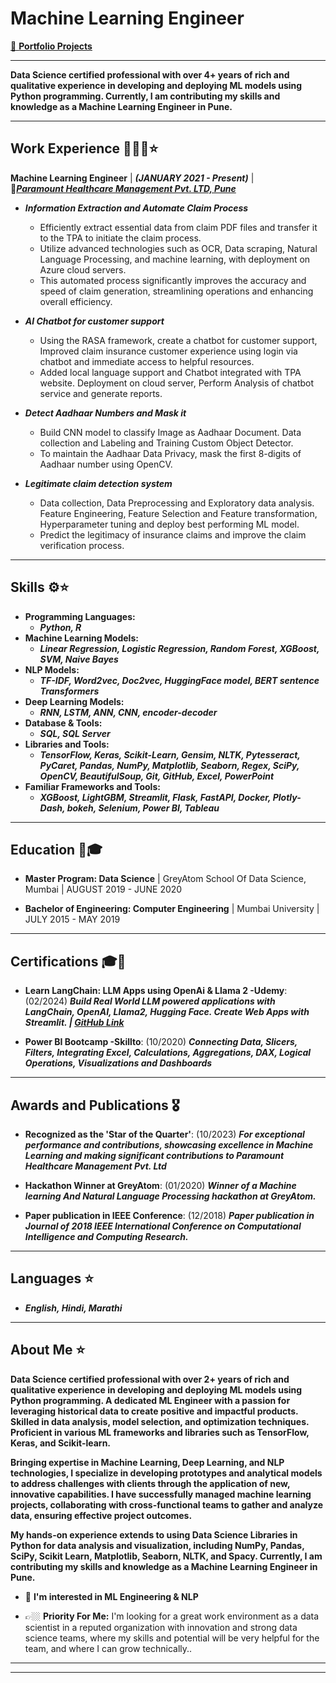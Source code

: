 # **Machine Learning Engineer** 

<!-- [**📌 Portfolio Projects**](https://anajikadam.github.io/portfolio/) -->
<a href="https://anajikadam.github.io/portfolio/" target="_blank">📌 <b>Portfolio Projects</b></a> 

* **
**Data Science certified professional with over 4+ years of rich and qualitative experience in developing and deploying ML models using Python programming. Currently, I am contributing my skills and knowledge as a Machine Learning Engineer in Pune.**


* **

## **Work Experience** 🧑🏽‍💻⭐
**Machine Learning Engineer** | ***(JANUARY 2021 - Present)*** |<br>🏢[***Paramount Healthcare Management Pvt. LTD, Pune***](https://www.linkedin.com/company/paramount-healthcare-management-pvt.ltd/) 


- ***Information Extraction and Automate Claim Process***
  - Efficiently extract essential data from claim PDF files and transfer it to the TPA to initiate the claim process. 
  - Utilize advanced technologies such as OCR, Data scraping, Natural Language Processing, and machine learning, with deployment on Azure cloud servers.
  - This automated process significantly improves the accuracy and speed of claim generation, streamlining operations and enhancing overall efficiency.

- ***AI Chatbot for customer support***
  - Using the RASA framework, create a chatbot for customer support, Improved claim insurance customer experience using login via chatbot and immediate access to helpful resources.
  - Added local language support and Chatbot integrated with TPA website. Deployment on cloud server, Perform Analysis of chatbot service and generate reports.

- ***Detect Aadhaar Numbers and Mask it***
  - Build CNN model to classify Image as Aadhaar Document. Data collection and Labeling and Training Custom Object Detector.
  - To maintain the Aadhaar Data Privacy, mask the first 8-digits of Aadhaar number using OpenCV.

- ***Legitimate claim detection system***
  - Data collection, Data Preprocessing and Exploratory data analysis. Feature Engineering, Feature Selection and Feature transformation, Hyperparameter tuning and deploy best performing ML model.
  - Predict the legitimacy of insurance claims and improve the claim verification process.


* **

## **Skills**  ⚙️⭐
- **Programming Languages:**
    - ***Python, R***
- **Machine Learning Models:**
    - ***Linear Regression, Logistic Regression, Random Forest, XGBoost, SVM, Naive Bayes***
- **NLP Models:**
    - ***TF-IDF, Word2vec, Doc2vec, HuggingFace model, BERT  sentence Transformers***
- **Deep Learning Models:**
    - ***RNN, LSTM, ANN, CNN, encoder-decoder***
- **Database & Tools:**
    - ***SQL, SQL Server***
- **Libraries and Tools:**
    - ***TensorFlow, Keras, Scikit-Learn, Gensim, NLTK, Pytesseract, PyCaret, Pandas, NumPy, Matplotlib, Seaborn, Regex, SciPy, OpenCV, BeautifulSoup, Git, GitHub, Excel, PowerPoint***
- **Familiar Frameworks and Tools:**
    - ***XGBoost, LightGBM, Streamlit, Flask, FastAPI, Docker, Plotly-Dash, bokeh, Selenium, Power BI, Tableau***


* **

## **Education** 📖🎓
- **Master Program: Data Science** | GreyAtom School Of Data Science, Mumbai | AUGUST 2019 - JUNE 2020 

- **Bachelor of Engineering: Computer Engineering** | Mumbai University | JULY 2015 - MAY 2019

* **

## **Certifications** 🎓🚀
- **Learn LangChain: LLM Apps using OpenAi & Llama 2  -Udemy**: (02/2024)
  ***Build Real World LLM powered applications with LangChain, OpenAI, Llama2, Hugging Face. Create Web Apps with Streamlit.  | [GitHub Link](https://github.com/anajikadam/UdemyCourse_LLMs_LangChain)***

- **Power BI Bootcamp -Skillto**: (10/2020)
  ***Connecting Data, Slicers, Filters, Integrating Excel, Calculations, Aggregations, DAX, Logical Operations, Visualizations and Dashboards***


* **

## **Awards and Publications** 🎖️
- **Recognized as the 'Star of the Quarter'**: (10/2023)
  ***For exceptional performance and contributions, showcasing excellence in Machine Learning and making significant contributions to Paramount Healthcare Management Pvt. Ltd***


- **Hackathon Winner at GreyAtom**: (01/2020)
  ***Winner of a Machine learning And Natural Language Processing hackathon at GreyAtom.***


- **Paper publication in IEEE Conference**: (12/2018)
  ***Paper publication in Journal of 2018 IEEE International Conference on Computational Intelligence and Computing Research.***


* **

## **Languages** ⭐
- ***English, Hindi, Marathi***


* **

## **About Me** ⭐

**Data Science certified professional with over 2+ years of rich and qualitative experience in developing and deploying ML models using Python programming. A dedicated ML Engineer with a passion for leveraging historical data to create positive and impactful products. Skilled in data analysis, model selection, and optimization techniques. Proficient in various ML frameworks and libraries such as TensorFlow, Keras, and Scikit-learn.**

**Bringing expertise in Machine Learning, Deep Learning, and NLP technologies, I specialize in developing prototypes and analytical models to address challenges with clients through the application of new, innovative capabilities. I have successfully managed machine learning projects, collaborating with cross-functional teams to gather and analyze data, ensuring effective project outcomes.**

**My hands-on experience extends to using Data Science Libraries in Python for data analysis and visualization, including NumPy, Pandas, SciPy, Scikit Learn, Matplotlib, Seaborn, NLTK, and Spacy. Currently, I am contributing my skills and knowledge as a Machine Learning Engineer in Pune.**

 
- 📖 **I'm interested in ML Engineering & NLP**
 
<!-- - Besides my studies, I'm interested in learning about Life from a spiritual perspective. -->
  
- 👉🏼 **Priority For Me:** I'm looking for a great work environment as a data scientist in a reputed organization with innovation and strong data science teams, where my skills and potential will be very helpful for the team, and where I can grow technically..

<!-- - ⭐ **Open to Remote Opportunities (both Internationally & within India)** -->

<!-- - 😃 Contact me if you find me interesting. I'm active on [LinkedIn](https://in.linkedin.com/in/anaji-kadam-1944b2141/)⭐ -->

* **
* **
